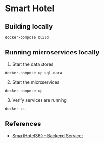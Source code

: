# Smart Hotel

## Building locally
```
docker-compose build
```

## Running microservices locally
1. Start the data stores
```
docker-compose up sql-data
```
2. Start the microservices
```
docker-compose up
```
3. Verify services are running
```
docker ps
```

## References
* [SmartHotel360 - Backend Services](https://github.com/Microsoft/SmartHotel360-Azure-backend)